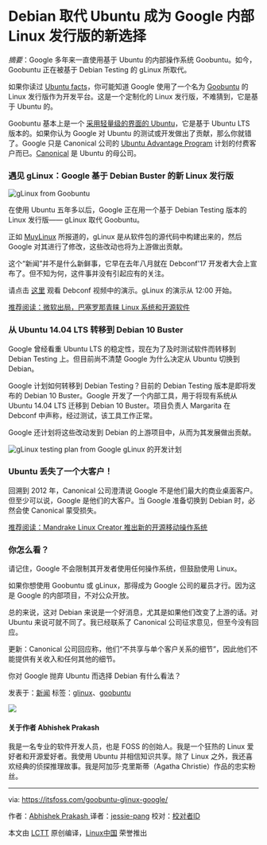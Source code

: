 Debian 取代 Ubuntu 成为 Google 内部 Linux 发行版的新选择
============================================================

_摘要_：Google 多年来一直使用基于 Ubuntu 的内部操作系统 Goobuntu。如今，Goobuntu 正在被基于 Debian Testing 的 gLinux 所取代。

如果你读过 [Ubuntu facts][18]，你可能知道 Google 使用了一个名为 [Goobuntu][19] 的 Linux 发行版作为开发平台。这是一个定制化的 Linux 发行版，不难猜到，它是基于 Ubuntu 的。

Goobuntu 基本上是一个 [采用轻量级的界面的 Ubuntu][20]，它是基于 Ubuntu LTS 版本的。如果你认为 Google 对 Ubuntu 的测试或开发做出了贡献，那么你就错了。Google 只是 Canonical 公司的 [Ubuntu Advantage Program][21] 计划的付费客户而已。[Canonical][22] 是 Ubuntu 的母公司。

### 遇见 gLinux：Google 基于 Debian Buster 的新 Linux 发行版
![gLinux from Goobuntu](https://itsfoss.com/wp-content/uploads/2018/01/glinux-announcement-800x450.jpg)

在使用 Ubuntu 五年多以后，Google 正在用一个基于 Debian Testing 版本的 Linux 发行版—— gLinux 取代 Goobuntu。

正如 [MuyLinux][23] 所报道的，gLinux 是从软件包的源代码中构建出来的，然后 Google 对其进行了修改，这些改动也将为上游做出贡献。

这个“新闻”并不是什么新鲜事，它早在去年八月就在 Debconf'17 开发者大会上宣布了。但不知为何，这件事并没有引起应有的关注。

请点击 [这里][24] 观看 Debconf 视频中的演示。gLinux 的演示从 12:00 开始。

[推荐阅读：微软出局，巴塞罗那青睐 Linux 系统和开源软件][25]

### 从 Ubuntu 14.04 LTS 转移到 Debian 10 Buster

Google 曾经看重 Ubuntu LTS 的稳定性，现在为了及时测试软件而转移到 Debian Testing 上。但目前尚不清楚 Google 为什么决定从 Ubuntu 切换到 Debian。

Google 计划如何转移到 Debian Testing？目前的 Debian Testing 版本是即将发布的 Debian 10 Buster。Google 开发了一个内部工具，用于将现有系统从 Ubuntu 14.04 LTS 迁移到 Debian 10 Buster。项目负责人 Margarita 在 Debconf 中声称，经过测试，该工具工作正常。

Google 还计划将这些改动发到 Debian 的上游项目中，从而为其发展做出贡献。

![gLinux testing plan from Google](https://itsfoss.com/wp-content/uploads/2018/01/glinux-testing-plan.jpg)
gLinux 的开发计划

### Ubuntu 丢失了一个大客户！

回溯到 2012 年，Canonical 公司澄清说 Google 不是他们最大的商业桌面客户。但至少可以说，Google 是他们的大客户。当 Google 准备切换到 Debian 时，必然会使 Canonical 蒙受损失。

[推荐阅读：Mandrake Linux Creator 推出新的开源移动操作系统][26]

### 你怎么看？

请记住，Google 不会限制其开发者使用任何操作系统，但鼓励使用 Linux。

如果你想使用 Goobuntu 或 gLinux，那得成为 Google 公司的雇员才行。因为这是 Google 的内部项目，不对公众开放。

总的来说，这对 Debian 来说是一个好消息，尤其是如果他们改变了上游的话。对 Ubuntu 来说可就不同了。我已经联系了 Canonical 公司征求意见，但至今没有回应。

更新：Canonical 公司回应称，他们“不共享与单个客户关系的细节”，因此他们不能提供有关收入和任何其他的细节。

你对 Google 抛弃 Ubuntu 而选择 Debian 有什么看法？

<footer class="entry-footer" style="box-sizing: inherit;">

发表于：[新闻][15]
标签：[glinux][16]、[goobuntu][17]

</footer>

![](https://secure.gravatar.com/avatar/20749c268f5d3e4d2c785499eb6a17c0?s=125&d=mm&r=g)

#### 关于作者 Abhishek Prakash

我是一名专业的软件开发人员，也是 FOSS 的创始人。我是一个狂热的 Linux 爱好者和开源爱好者。我使用 Ubuntu 并相信知识共享。除了 Linux 之外，我还喜欢经典的侦探推理故事。我是阿加莎·克里斯蒂（Agatha Christie）作品的忠实粉丝。


--------------------------------------------------------------------------------

via: https://itsfoss.com/goobuntu-glinux-google/

作者：[Abhishek Prakash ][a]
译者：[jessie-pang](https://github.com/jessie-pang)
校对：[校对者ID](https://github.com/校对者ID)

本文由 [LCTT](https://github.com/LCTT/TranslateProject) 原创编译，[Linux中国](https://linux.cn/) 荣誉推出

[a]:https://itsfoss.com/author/abhishek/
[1]:https://itsfoss.com/author/abhishek/
[2]:https://itsfoss.com/goobuntu-glinux-google/#comments
[3]:https://www.facebook.com/share.php?u=https%3A%2F%2Fitsfoss.com%2Fgoobuntu-glinux-google%2F%3Futm_source%3Dfacebook%26utm_medium%3Dsocial%26utm_campaign%3DSocialWarfare
[4]:https://twitter.com/share?original_referer=/&text=No+More+Ubuntu%21+Debian+is+the+New+Choice+For+Google%E2%80%99s+In-house+Linux+Distribution&url=https://itsfoss.com/goobuntu-glinux-google/%3Futm_source%3Dtwitter%26utm_medium%3Dsocial%26utm_campaign%3DSocialWarfare&via=abhishek_foss
[5]:https://plus.google.com/share?url=https%3A%2F%2Fitsfoss.com%2Fgoobuntu-glinux-google%2F%3Futm_source%3DgooglePlus%26utm_medium%3Dsocial%26utm_campaign%3DSocialWarfare
[6]:https://www.linkedin.com/cws/share?url=https%3A%2F%2Fitsfoss.com%2Fgoobuntu-glinux-google%2F%3Futm_source%3DlinkedIn%26utm_medium%3Dsocial%26utm_campaign%3DSocialWarfare
[7]:http://www.stumbleupon.com/submit?url=https://itsfoss.com/goobuntu-glinux-google/&title=No+More+Ubuntu%21+Debian+is+the+New+Choice+For+Google%26%238217%3Bs+In-house+Linux+Distribution
[8]:https://www.reddit.com/submit?url=https://itsfoss.com/goobuntu-glinux-google/&title=No+More+Ubuntu%21+Debian+is+the+New+Choice+For+Google%26%238217%3Bs+In-house+Linux+Distribution
[9]:https://www.facebook.com/share.php?u=https%3A%2F%2Fitsfoss.com%2Fgoobuntu-glinux-google%2F%3Futm_source%3Dfacebook%26utm_medium%3Dsocial%26utm_campaign%3DSocialWarfare
[10]:https://twitter.com/share?original_referer=/&text=No+More+Ubuntu%21+Debian+is+the+New+Choice+For+Google%E2%80%99s+In-house+Linux+Distribution&url=https://itsfoss.com/goobuntu-glinux-google/%3Futm_source%3Dtwitter%26utm_medium%3Dsocial%26utm_campaign%3DSocialWarfare&via=abhishek_foss
[11]:https://plus.google.com/share?url=https%3A%2F%2Fitsfoss.com%2Fgoobuntu-glinux-google%2F%3Futm_source%3DgooglePlus%26utm_medium%3Dsocial%26utm_campaign%3DSocialWarfare
[12]:https://www.linkedin.com/cws/share?url=https%3A%2F%2Fitsfoss.com%2Fgoobuntu-glinux-google%2F%3Futm_source%3DlinkedIn%26utm_medium%3Dsocial%26utm_campaign%3DSocialWarfare
[13]:http://www.stumbleupon.com/submit?url=https://itsfoss.com/goobuntu-glinux-google/&title=No+More+Ubuntu%21+Debian+is+the+New+Choice+For+Google%26%238217%3Bs+In-house+Linux+Distribution
[14]:https://www.reddit.com/submit?url=https://itsfoss.com/goobuntu-glinux-google/&title=No+More+Ubuntu%21+Debian+is+the+New+Choice+For+Google%26%238217%3Bs+In-house+Linux+Distribution
[15]:https://itsfoss.com/category/news/
[16]:https://itsfoss.com/tag/glinux/
[17]:https://itsfoss.com/tag/goobuntu/
[18]:https://itsfoss.com/facts-about-ubuntu/
[19]:https://en.wikipedia.org/wiki/Goobuntu
[20]:http://www.zdnet.com/article/the-truth-about-goobuntu-googles-in-house-desktop-ubuntu-linux/
[21]:https://www.ubuntu.com/support
[22]:https://www.canonical.com/
[23]:https://www.muylinux.com/2018/01/15/goobuntu-glinux-google/
[24]:https://debconf17.debconf.org/talks/44/
[25]:https://itsfoss.com/barcelona-open-source/
[26]:https://itsfoss.com/eelo-mobile-os/
